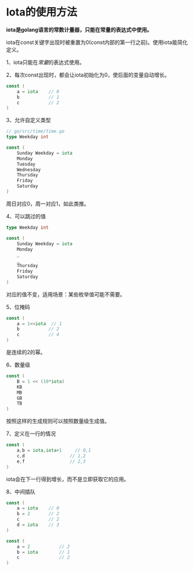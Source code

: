 # Iota的使用方法


**iota是golang语言的常数计量器，只能在常量的表达式中使用。**

iota在const关键字出现时被重置为0(const内部的第一行之前)。使用iota能简化定义。

1、iota只能在*常量*的表达式使用。

2、每次const出现时，都会让iota初始化为0，使后面的变量自动增长。

```go
const (
	a = iota	// 0
	b			// 1
	c			// 2
)
```

3、允许自定义类型

```go
// go/src/time/time.go
type Weekday int

const (
	Sunday Weekday = iota
	Monday
	Tuesday
	Wednesday
	Thursday
	Friday
	Saturday
)
```

周日对应0，周一对应1，如此类推。

4、可以跳过的值

```go
type Weekday int

const (
	Sunday Weekday = iota
	Monday
	_
	_
	Thursday
	Friday
	Saturday
)
```

对应的值不变，适用场景：某些枚举值可能不需要。

5、位掩码

```go
const (
	a = 1<<iota	 // 1
	b			// 2
	c			// 4
)
```

是连续的2的幂。

6、数量级

```go
const (
    B = 1 << (10*iota)
    KB
    MB
    GB
    TB
)
```

按照这样的生成规则可以按照数量级生成值。

7、定义在一行的情况

```go
const (
	a,b = iota,iota+1	  // 0,1
	c,d					// 1,2
	e,f					// 2,3
)
```

iota会在下一行得到增长，而不是立即获取它的应用。

8、中间插队

```go
const (
	a = iota	// 0
	b = 2		// 2
	c 			// 2
	d = iota	// 3
)
```

```go
const (
	a = 2			// 2
	b = iota		// 1
	c 				// 2
)
```



